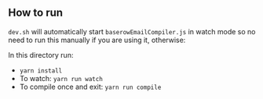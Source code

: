 ## How to run

`dev.sh` will automatically start `baserowEmailCompiler.js` in watch mode so no need
to run this manually if you are using it, otherwise:

In this directory run:
* `yarn install` 
* To watch: `yarn run watch`
* To compile once and exit: `yarn run compile`
